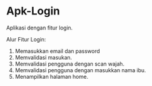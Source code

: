 # Apk-Login
Aplikasi dengan fitur login.

Alur Fitur Login:
1. Memasukkan email dan password
2. Memvalidasi masukan.
3. Memvalidasi pengguna dengan scan wajah.
4. Memvalidasi pengguna dengan masukkan nama ibu.
5. Menampilkan halaman home.
